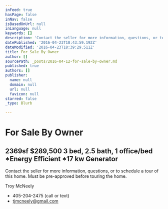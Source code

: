```yaml
---
inFeed: true
hasPage: false
inNav: false
isBasedOnUrl: null
inLanguage: null
keywords: []
description: 'Contact the seller for more information, questions, or to schedule a tour of this home. Must be pre-approved before touring the home. '
datePublished: '2016-04-23T18:43:59.192Z'
dateModified: '2016-04-23T18:39:29.511Z'
title: For Sale By Owner
author: []
sourcePath: _posts/2016-04-12-for-sale-by-owner.md
published: true
authors: []
publisher:
  name: null
  domain: null
  url: null
  favicon: null
starred: false
_type: Blurb

---
```

# For Sale By Owner

## 2369sf $289,500 3 bed, 2.5 bath, 1 office/bed \*Energy Efficient \*17 kw Generator

Contact the seller for more information, questions, or to schedule a tour of this home. Must be pre-approved before touring the home. 

Troy McNeely 

* 405-204-2475 (call or text)
* tjmcneely@gmail.com